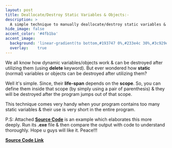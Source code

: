 ```yaml
---
layout: post
title: Deallocate/Destroy Static Variables & Objects:-
description: >
  A simple technique to manually deallocate/destroy static variables & objects.
hide_image: false
accent_color: '#4fb1ba'
accent_image:
  background: 'linear-gradient(to bottom,#193747 0%,#233e4c 30%,#3c929e 50%,#d5d5d4 70%,#cdccc8 100%)'
  overlay:    true
---
```


We all know how dynamic variables/objects work & can be destroyed after utilizing them (using **delete** keyword). But ever wondered how **static** (normal) variables or objects can be destroyed after utilizing them?

Well it's simple. Since, their **life-span** depends on the **scope**. So, you can define them inside that scope (by simply using a pair of parenthesis) & they will be destroyed after the program jumps out of that scope.

This technique comes very handy when your program contains too many static variables & their use is very short in the entire program.

P.S: Attached [**Source Code**](/assets/blog_material/Static_Obj_Manual_Destruction.cpp) is an example which elaborates this more deeply. Run its **.exe** file & then compare the output with code to understand thoroughly. Hope u guys will like it. Peace!!!

[**Source Code Link**](/assets/blog_material/Static_Obj_Manual_Destruction.cpp)
